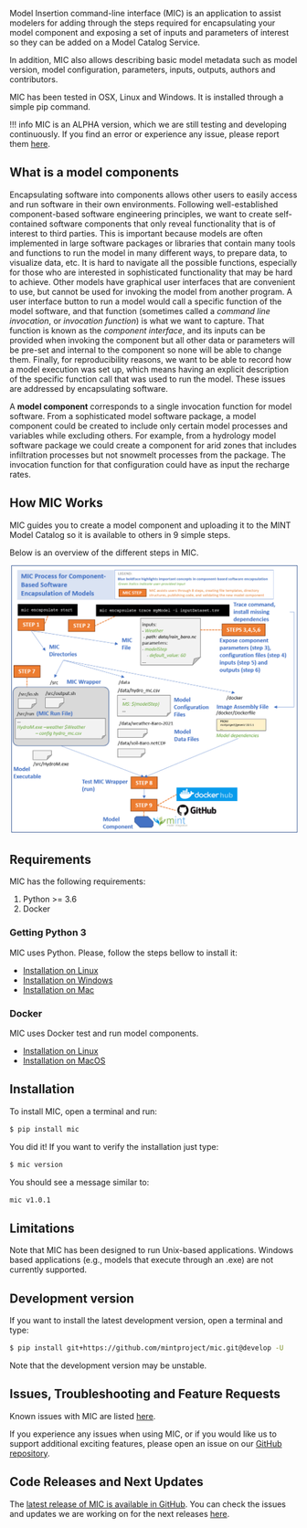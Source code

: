 Model Insertion command-line interface (MIC) is an application to assist modelers for adding through the steps required for encapsulating your model component and exposing a set of inputs and parameters of interest so they can be added on a Model Catalog Service.

In addition, MIC also allows describing basic model metadata such as model version, model configuration, parameters, inputs, outputs, authors and contributors.

MIC has been tested in OSX, Linux and Windows. It is installed through a simple pip command.

!!! info
    MIC is an ALPHA version, which we are still testing and developing continuously. If you find an error or experience any issue, please report them [here](https://github.com/mintproject/mic/issues/new/choose).

## What is a model components

Encapsulating software into components allows other users to easily access and run software in their own environments.  Following well-established component-based software engineering principles, we want to create self-contained software components that only reveal functionality that is of interest to third parties. This is important because models are often implemented in large software packages or libraries that contain many tools and functions to run the model in many different ways, to prepare data, to visualize data, etc.  It is hard to navigate all the possible functions, especially for those who are interested in sophisticated functionality that may be hard to achieve.  Other models have graphical user interfaces that are convenient to use, but cannot be used for invoking the model from another program.  A user interface button to run a model would call a specific function of the model software, and that function (sometimes called a *command line invocation*, or *invocation function*) is what we want to capture.  That function is known as the *component interface*, and its inputs can be provided when invoking the component but all other data or parameters will be pre-set and internal to the component so none will be able to change them.  Finally, for reproducibility reasons, we want to be able to record how a model execution was set up, which means having an explicit description of the specific function call that was used to run the model.  These issues are addressed by encapsulating software.

A **model component** corresponds to a single invocation function for model software.  From a sophisticated model software package, a model component could be created to include only certain model processes and variables while excluding others. For example, from a hydrology model software package we could create a component for arid zones that includes infiltration processes but not snowmelt processes from the package.  The invocation function for that configuration could have as input the recharge rates.   

## How MIC Works

MIC guides you to create a model component and uploading it to the MINT Model Catalog so it is available to others in 9 simple steps.

Below is an overview of the different steps in MIC.

![Diagram](figures/overview_01.png)

## Requirements

MIC has the following requirements:

1. Python >= 3.6
2. Docker


### Getting Python 3

MIC uses Python. Please, follow the steps bellow to install it:

- [Installation on Linux](https://realpython.com/installing-python/#linux)
- [Installation on Windows](https://realpython.com/installing-python/#windows)
- [Installation on Mac](https://realpython.com/installing-python/#macos-mac-os-x)

### Docker

MIC uses Docker test and run model components.

- [Installation on Linux](https://docs.docker.com/engine/install/)
- [Installation on MacOS](https://docs.docker.com/docker-for-mac/install/)


## Installation

To install MIC, open a terminal and run:

```bash
$ pip install mic
```

You did it! If you want to verify the installation just type:

```bash
$ mic version
```

You should see a message similar to:

```bash
mic v1.0.1
```

## Limitations

Note that MIC has been designed to run Unix-based applications. Windows based applications (e.g., models that execute through an .exe) are not currently supported.

## Development version

If you want to install the latest development version, open a terminal and type:

```bash
$ pip install git+https://github.com/mintproject/mic.git@develop -U
```
Note that the development version may be unstable.

## Issues, Troubleshooting and Feature Requests

Known issues with MIC are listed [here](https://github.com/mintproject/mic/issues).

If you experience any issues when using MIC, or if you would like us to support additional exciting features, please open an issue on our [GitHub repository](https://github.com/mintproject/mic/issues).

## Code Releases and Next Updates

The [latest release of MIC is available in GitHub](https://github.com/mintproject/mic/releases/latest). You can check the issues and updates we are working on for the next releases [here](https://github.com/mintproject/mic/milestones).

